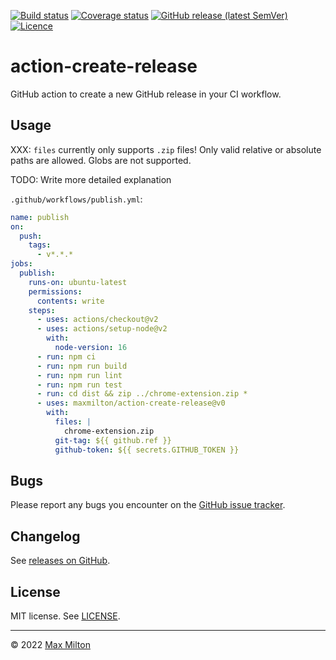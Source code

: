 [![Build status](https://img.shields.io/github/workflow/status/maxmilton/action-create-release/ci)](https://github.com/maxmilton/action-create-release/actions)
[![Coverage status](https://img.shields.io/codeclimate/coverage/maxmilton/action-create-release)](https://codeclimate.com/github/maxmilton/action-create-release)
[![GitHub release (latest SemVer)](https://img.shields.io/github/v/release/maxmilton/action-create-release)](https://github.com/maxmilton/action-create-release/releases)
[![Licence](https://img.shields.io/github/license/maxmilton/action-create-release.svg)](https://github.com/maxmilton/action-create-release/blob/master/LICENSE)

# action-create-release

GitHub action to create a new GitHub release in your CI workflow.

## Usage

XXX: `files` currently only supports `.zip` files! Only valid relative or absolute paths are allowed. Globs are not supported.

TODO: Write more detailed explanation

`.github/workflows/publish.yml`:

```yml
name: publish
on:
  push:
    tags:
      - v*.*.*
jobs:
  publish:
    runs-on: ubuntu-latest
    permissions:
      contents: write
    steps:
      - uses: actions/checkout@v2
      - uses: actions/setup-node@v2
        with:
          node-version: 16
      - run: npm ci
      - run: npm run build
      - run: npm run lint
      - run: npm run test
      - run: cd dist && zip ../chrome-extension.zip *
      - uses: maxmilton/action-create-release@v0
        with:
          files: |
            chrome-extension.zip
          git-tag: ${{ github.ref }}
          github-token: ${{ secrets.GITHUB_TOKEN }}
```

## Bugs

Please report any bugs you encounter on the [GitHub issue tracker](https://github.com/maxmilton/action-create-release/issues).

## Changelog

See [releases on GitHub](https://github.com/maxmilton/action-create-release/releases).

## License

MIT license. See [LICENSE](https://github.com/maxmilton/action-create-release/blob/master/LICENSE).

---

© 2022 [Max Milton](https://maxmilton.com)
